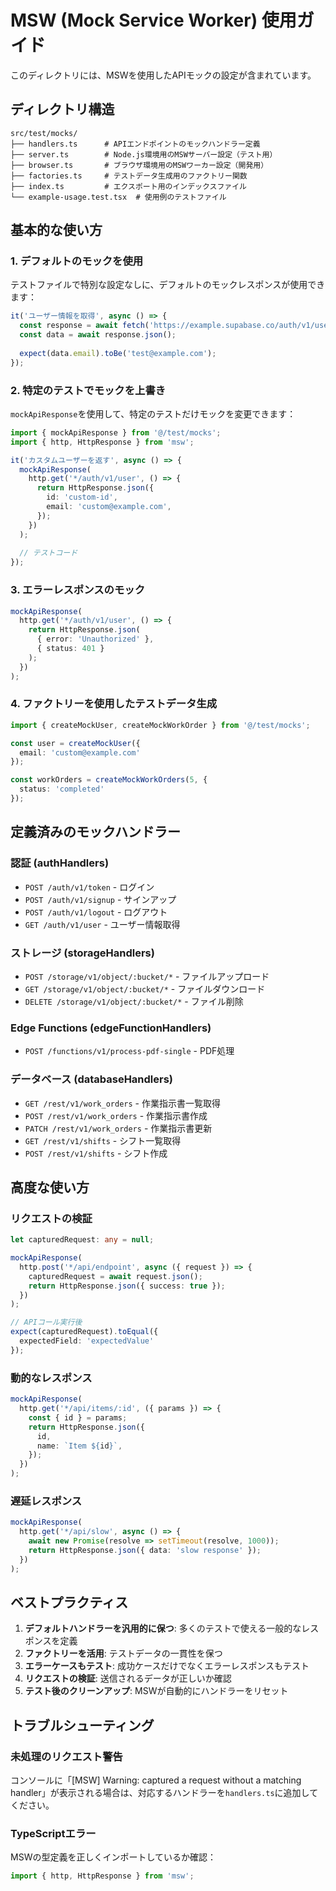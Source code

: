 # MSW (Mock Service Worker) 使用ガイド

このディレクトリには、MSWを使用したAPIモックの設定が含まれています。

## ディレクトリ構造

```
src/test/mocks/
├── handlers.ts      # APIエンドポイントのモックハンドラー定義
├── server.ts        # Node.js環境用のMSWサーバー設定（テスト用）
├── browser.ts       # ブラウザ環境用のMSWワーカー設定（開発用）
├── factories.ts     # テストデータ生成用のファクトリー関数
├── index.ts         # エクスポート用のインデックスファイル
└── example-usage.test.tsx  # 使用例のテストファイル
```

## 基本的な使い方

### 1. デフォルトのモックを使用

テストファイルで特別な設定なしに、デフォルトのモックレスポンスが使用できます：

```typescript
it('ユーザー情報を取得', async () => {
  const response = await fetch('https://example.supabase.co/auth/v1/user');
  const data = await response.json();
  
  expect(data.email).toBe('test@example.com');
});
```

### 2. 特定のテストでモックを上書き

`mockApiResponse`を使用して、特定のテストだけモックを変更できます：

```typescript
import { mockApiResponse } from '@/test/mocks';
import { http, HttpResponse } from 'msw';

it('カスタムユーザーを返す', async () => {
  mockApiResponse(
    http.get('*/auth/v1/user', () => {
      return HttpResponse.json({
        id: 'custom-id',
        email: 'custom@example.com',
      });
    })
  );
  
  // テストコード
});
```

### 3. エラーレスポンスのモック

```typescript
mockApiResponse(
  http.get('*/auth/v1/user', () => {
    return HttpResponse.json(
      { error: 'Unauthorized' },
      { status: 401 }
    );
  })
);
```

### 4. ファクトリーを使用したテストデータ生成

```typescript
import { createMockUser, createMockWorkOrder } from '@/test/mocks';

const user = createMockUser({ 
  email: 'custom@example.com' 
});

const workOrders = createMockWorkOrders(5, {
  status: 'completed'
});
```

## 定義済みのモックハンドラー

### 認証 (authHandlers)
- `POST /auth/v1/token` - ログイン
- `POST /auth/v1/signup` - サインアップ
- `POST /auth/v1/logout` - ログアウト
- `GET /auth/v1/user` - ユーザー情報取得

### ストレージ (storageHandlers)
- `POST /storage/v1/object/:bucket/*` - ファイルアップロード
- `GET /storage/v1/object/:bucket/*` - ファイルダウンロード
- `DELETE /storage/v1/object/:bucket/*` - ファイル削除

### Edge Functions (edgeFunctionHandlers)
- `POST /functions/v1/process-pdf-single` - PDF処理

### データベース (databaseHandlers)
- `GET /rest/v1/work_orders` - 作業指示書一覧取得
- `POST /rest/v1/work_orders` - 作業指示書作成
- `PATCH /rest/v1/work_orders` - 作業指示書更新
- `GET /rest/v1/shifts` - シフト一覧取得
- `POST /rest/v1/shifts` - シフト作成

## 高度な使い方

### リクエストの検証

```typescript
let capturedRequest: any = null;

mockApiResponse(
  http.post('*/api/endpoint', async ({ request }) => {
    capturedRequest = await request.json();
    return HttpResponse.json({ success: true });
  })
);

// APIコール実行後
expect(capturedRequest).toEqual({
  expectedField: 'expectedValue'
});
```

### 動的なレスポンス

```typescript
mockApiResponse(
  http.get('*/api/items/:id', ({ params }) => {
    const { id } = params;
    return HttpResponse.json({
      id,
      name: `Item ${id}`,
    });
  })
);
```

### 遅延レスポンス

```typescript
mockApiResponse(
  http.get('*/api/slow', async () => {
    await new Promise(resolve => setTimeout(resolve, 1000));
    return HttpResponse.json({ data: 'slow response' });
  })
);
```

## ベストプラクティス

1. **デフォルトハンドラーを汎用的に保つ**: 多くのテストで使える一般的なレスポンスを定義
2. **ファクトリーを活用**: テストデータの一貫性を保つ
3. **エラーケースもテスト**: 成功ケースだけでなくエラーレスポンスもテスト
4. **リクエストの検証**: 送信されるデータが正しいか確認
5. **テスト後のクリーンアップ**: MSWが自動的にハンドラーをリセット

## トラブルシューティング

### 未処理のリクエスト警告
コンソールに「[MSW] Warning: captured a request without a matching handler」が表示される場合は、対応するハンドラーを`handlers.ts`に追加してください。

### TypeScriptエラー
MSWの型定義を正しくインポートしているか確認：
```typescript
import { http, HttpResponse } from 'msw';
```